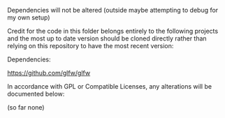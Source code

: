Dependencies will not be altered
(outside maybe attempting to debug for my own setup)

Credit for the code in this folder belongs entirely
to the following projects and the most up to date
version should be cloned directly rather than
relying on this repository to have the most
recent version:


Dependencies:

https://github.com/glfw/glfw


In accordance with GPL or Compatible Licenses,
any alterations will be documented below:

(so far none)
